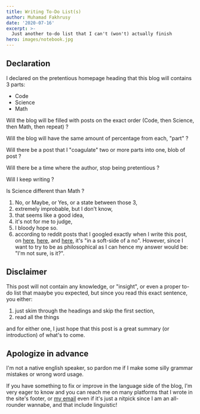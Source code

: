 ```yaml
---
title: Writing To-Do List(s)
author: Muhamad Fakhrusy
date: '2020-07-16'
excerpt: >-
  Just another to-do list that I can't (won't) actually finish
hero: images/notebook.jpg
---
```


## Declaration

I declared on the pretentious homepage heading that this blog will contains 3 parts:

- Code
- Science
- Math

Will the blog will be filled with posts on the exact order (Code, then Science, then Math, then repeat) ?

Will the blog will have the same amount of percentage from each, "part" ?

Will there be a post that I "coagulate" two or more parts into one, blob of post ?

Will there be a time where the author, stop being pretentious ?

Will I keep writing ?

Is Science different than Math ?


1. No, or Maybe, or Yes, or a state between those 3,
2. extremely improbable, but I don't know, 
3. that seems like a good idea,
4. it's not for me to judge,
5. I bloody hope so.
6. according to reddit posts that I googled exactly when I write this post, on [here](https://www.reddit.com/r/PhilosophyofScience/comments/35aq67/why_is_mathematics_considered_a_science/), [here](https://www.reddit.com/r/askscience/comments/zyp52/why_exactly_is_mathematics_the_most_pure_science/), and [here](https://www.reddit.com/r/askphilosophy/comments/evfi11/is_math_actually_related_to_science/), it's "in a soft-side of a no". However, since I want to try to be as philosophical as I can hence my answer would be: "I'm not sure, is it?".

## Disclaimer

This post will not contain any knowledge, or "insight", or even a proper to-do list that maaybe you expected, but since you read this exact sentence, you either:

1. just skim through the headings and skip the first section,
2. read all the things

and for either one, I just hope that this post is a great summary (or introduction) of what's to come.

## Apologize in advance

I'm not a native english speaker, so pardon me if I make some silly grammar mistakes or wrong word usage. 

If you have something to fix or improve in the language side of the blog, I'm very eager to know and you can reach me on many platforms that I wrote in the site's footer, or [my email](mailto:fakhrusy.m@gmail.com) even if it's just a nitpick since I am an all-rounder wannabe, and that include linguistic!